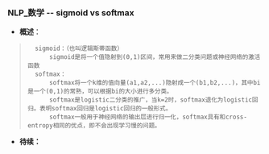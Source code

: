 ### NLP_数学 -- sigmoid vs softmax
- **概述**：
>       sigmoid：（也叫逻辑斯蒂函数）
>           sigmoid是将一个值隐射到(0,1)区间，常用来做二分类问题或神经网络的激活函数
>       softmax：
>           softmax将一个k维的值向量(a1,a2,...)隐射成一个(b1,b2,...)，其中bi是一个(0,1)的常熟，可以根据bi的大小进行多分类。
>           softmax是logistic二分类的推广，当k=2时，softmax退化为logistic回归。表明softmax回归是logistic回归的一般形式。
>           softmax一般用于神经网络的输出层进行归一化，softmax具有和cross-entropy相同的优点，即不会出现学习慢的问题。
>
>
>
>
>
>
>
>
>
>
>
>
>
>
>
>
>
>
>
>
>
>

- **待续：** 
>
>
>
>
>
>
>
>
>
>
>
>
